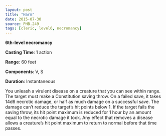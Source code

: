 ```yaml
---
layout: post
title: "Harm"
date: 2015-07-30
source: PHB.249
tags: [cleric, level6, necromancy]
---
```


**6th-level necromancy**

**Casting Time**: 1 action

**Range**: 60 feet

**Components**: V, S

**Duration**: Instantaneous

You unleash a virulent disease on a creature that you can see within range. The target must make a Constitution saving throw. On a failed save, it takes 14d6 necrotic damage, or half as much damage on a successful save. The damage can’t reduce the target’s hit points below 1. If the target fails the saving throw, its hit point maximum is reduced for 1 hour by an amount equal to the necrotic damage it took. Any effect that removes a disease allows a creature’s hit point maximum to return to normal before that time passes.
